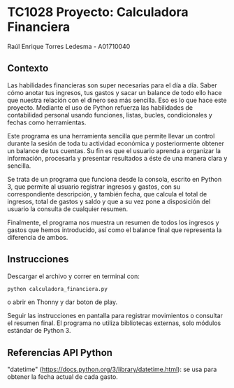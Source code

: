 # TC1028 Proyecto: Calculadora Financiera
Raúl Enrique Torres Ledesma - A01710040
## Contexto
Las habilidades financieras son super necesarias para el día a día. Saber cómo anotar tus ingresos, tus gastos y sacar un balance de todo ello hace que nuestra relación con el dinero sea más sencilla. Eso es lo que hace este proyecto. Mediante el uso de Python refuerza las habilidades de contabilidad personal usando funciones, listas, bucles, condicionales y fechas como herramientas.

Este programa es una herramienta sencilla que permite llevar un control durante la sesión de toda tu actividad económica y posteriormente obtener un balance de tus cuentas. Su fin es que el usuario aprenda a organizar la información, procesarla y presentar resultados a éste de una manera clara y sencilla.

Se trata de un programa que funciona desde la consola, escrito en Python 3, que permite al usuario registrar ingresos y gastos, con su correspondiente descripción, y también fecha, que calcula el total de ingresos, total de gastos y saldo y que a su vez pone a disposición del usuario la consulta de cualquier resumen.

Finalmente, el programa nos muestra un resumen de todos los ingresos y gastos que hemos introducido, así como el balance final que representa la diferencia de ambos.


## Instrucciones
Descargar el archivo y correr en terminal con:

```markdown
python calculadora_financiera.py
```
o abrir en Thonny y dar boton de play. 

Seguir las instrucciones en pantalla para registrar movimientos o consultar el resumen final. El programa no utiliza bibliotecas externas, solo módulos estándar de Python 3.

## Referencias API Python

"datetime" (https://docs.python.org/3/library/datetime.html): se usa para obtener la fecha actual de cada gasto.
